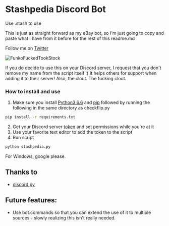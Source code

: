 # Stashpedia Discord Bot
Use .stash <pop name here> to use

This is just as straight forward as my eBay bot, so I'm just going to copy and paste what I have from it before for the rest of this readme.md

Follow me on [Twitter](https://twitter.com/taquitoslayer)

![FunkoFuckedTookStock](https://i.imgur.com/JPfvKD4.png)

If you do decide to use this on your Discord server, I request that you don't remove my name from the script itself :) It helps others for support when adding it to their server! Also, the clout. The fucking clout.
  
### How to install and use
1. Make sure you install [Python3.6.6](https://www.python.org/getit/) and [pip](https://pip.pypa.io/en/stable/installing/) followed by running the following in the same directory as checkflip.py
```bash
pip install -r requirements.txt
```
2. Get your Discord server [token](https://github.com/Chikachi/DiscordIntegration/wiki/How-to-get-a-token-and-channel-ID-for-Discord) and set permissions while you're at it
3. Use your favorite text editor to add the token to the script
4. Run script
```bash
python stashpedia.py
```
For Windows, google please.

## Thanks to
* [discord.py](https://github.com/Rapptz/discord.py)


## Future features:
* Use bot.commands so that you can extend the use of it to multiple sources - slowly realizing this isn't really needed.
